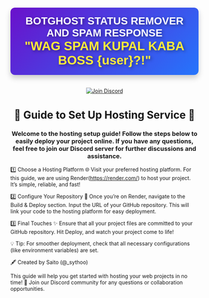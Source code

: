 <!--
          _____                    _____                    _____                _____                   _______         
         /\    \                  /\    \                  /\    \              /\    \                 /::\    \        
        /::\    \                /::\    \                /::\    \            /::\    \               /::::\    \       
       /::::\    \              /::::\    \               \:::\    \           \:::\    \             /::::::\    \      
      /::::::\    \            /::::::\    \               \:::\    \           \:::\    \           /::::::::\    \     
     /:::/\:::\    \          /:::/\:::\    \               \:::\    \           \:::\    \         /:::/~~\:::\    \    
    /:::/__\:::\    \        /:::/__\:::\    \               \:::\    \           \:::\    \       /:::/    \:::\    \   
    \:::\   \:::\    \      /::::\   \:::\    \              /::::\    \          /::::\    \     /:::/    / \:::\    \  
  ___\:::\   \:::\    \    /::::::\   \:::\    \    ____    /::::::\    \        /::::::\    \   /:::/____/   \:::\____\ 
 /\   \:::\   \:::\    \  /:::/\:::\   \:::\    \  /\   \  /:::/\:::\    \      /:::/\:::\    \ |:::|    |     |:::|    |
/::\   \:::\   \:::\____\/:::/  \:::\   \:::\____\/::\   \/:::/  \:::\____\    /:::/  \:::\____\|:::|____|     |:::|    |
\:::\   \:::\   \::/    /\::/    \:::\  /:::/    /\:::\  /:::/    \::/    /   /:::/    \::/    / \:::\    \   /:::/    / 
 \:::\   \:::\   \/____/  \/____/ \:::\/:::/    /  \:::\/:::/    / \/____/   /:::/    / \/____/   \:::\    \ /:::/    /  
  \:::\   \:::\    \               \::::::/    /    \::::::/    /           /:::/    /             \:::\    /:::/    /   
   \:::\   \:::\____\               \::::/    /      \::::/____/           /:::/    /               \:::\__/:::/    /    
    \:::\  /:::/    /               /:::/    /        \:::\    \           \::/    /                 \::::::::/    /     
     \:::\/:::/    /               /:::/    /          \:::\    \           \/____/                   \::::::/    /      
      \::::::/    /               /:::/    /            \:::\    \                                     \::::/    /       
       \::::/    /               /:::/    /              \:::\____\                                     \::/____/        
        \::/    /                \::/    /                \::/    /                                      ~~              
         \/____/                  \/____/                  \/____/                                                       
                                                                                                                        
-->                                                                                                                
<h1 
  align="center" 
  style="
    font-family: 'Poppins', sans-serif; 
    color: #ffffff; 
    background: linear-gradient(135deg, #6a11cb 0%, #2575fc 100%); 
    padding: 20px; 
    border-radius: 12px; 
    text-shadow: 3px 3px 8px rgba(0, 0, 0, 0.4); 
    box-shadow: 0 8px 15px rgba(0, 0, 0, 0.2);
    margin: 20px auto;
    display: inline-block;
  ">
  BOTGHOST STATUS REMOVER AND SPAM RESPONSE 
  <br>
  <span style="font-size: 1.2em; color: #ffeb3b;">
    "WAG SPAM KUPAL KABA BOSS {user}?!"
  </span>
</h1>

<p align="center">
  <a href="https://discord.gg/zyjnMDyy">
    <img src="https://img.shields.io/badge/Discord-Join-blue?style=flat-square&logo=discord"
      alt="Join Discord" />
  </a>
</p>


<h1 align="center">🎉 Guide to Set Up Hosting Service 🎉</h1>

<h3 align="center">Welcome to the hosting setup guide! Follow the steps below to easily deploy your project online. If you have any questions, feel free to join our Discord server for further discussions and assistance.</h3>

1️⃣ Choose a Hosting Platform 🌐
Visit your preferred hosting platform. For this guide, we are using Render(https://render.com/) to host your project. It’s simple, reliable, and fast!

2️⃣ Configure Your Repository 📂
Once you’re on Render, navigate to the Build & Deploy section.
Input the URL of your GitHub repository. This will link your code to the hosting platform for easy deployment.

3️⃣ Final Touches ✨
Ensure that all your project files are committed to your GitHub repository.
Hit Deploy, and watch your project come to life!

💡 Tip: For smoother deployment, check that all necessary configurations (like environment variables) are set.

🖋 Created by
Saito (@_sythoo)

This guide will help you get started with hosting your web projects in no time! 🚀
Join our Discord community for any questions or collaboration opportunities.


<!--
          _____                    _____                    _____                _____                   _______         
         /\    \                  /\    \                  /\    \              /\    \                 /::\    \        
        /::\    \                /::\    \                /::\    \            /::\    \               /::::\    \       
       /::::\    \              /::::\    \               \:::\    \           \:::\    \             /::::::\    \      
      /::::::\    \            /::::::\    \               \:::\    \           \:::\    \           /::::::::\    \     
     /:::/\:::\    \          /:::/\:::\    \               \:::\    \           \:::\    \         /:::/~~\:::\    \    
    /:::/__\:::\    \        /:::/__\:::\    \               \:::\    \           \:::\    \       /:::/    \:::\    \   
    \:::\   \:::\    \      /::::\   \:::\    \              /::::\    \          /::::\    \     /:::/    / \:::\    \  
  ___\:::\   \:::\    \    /::::::\   \:::\    \    ____    /::::::\    \        /::::::\    \   /:::/____/   \:::\____\ 
 /\   \:::\   \:::\    \  /:::/\:::\   \:::\    \  /\   \  /:::/\:::\    \      /:::/\:::\    \ |:::|    |     |:::|    |
/::\   \:::\   \:::\____\/:::/  \:::\   \:::\____\/::\   \/:::/  \:::\____\    /:::/  \:::\____\|:::|____|     |:::|    |
\:::\   \:::\   \::/    /\::/    \:::\  /:::/    /\:::\  /:::/    \::/    /   /:::/    \::/    / \:::\    \   /:::/    / 
 \:::\   \:::\   \/____/  \/____/ \:::\/:::/    /  \:::\/:::/    / \/____/   /:::/    / \/____/   \:::\    \ /:::/    /  
  \:::\   \:::\    \               \::::::/    /    \::::::/    /           /:::/    /             \:::\    /:::/    /   
   \:::\   \:::\____\               \::::/    /      \::::/____/           /:::/    /               \:::\__/:::/    /    
    \:::\  /:::/    /               /:::/    /        \:::\    \           \::/    /                 \::::::::/    /     
     \:::\/:::/    /               /:::/    /          \:::\    \           \/____/                   \::::::/    /      
      \::::::/    /               /:::/    /            \:::\    \                                     \::::/    /       
       \::::/    /               /:::/    /              \:::\____\                                     \::/____/        
        \::/    /                \::/    /                \::/    /                                      ~~              
         \/____/                  \/____/                  \/____/                                                       
                                                                                                                        
-->    

